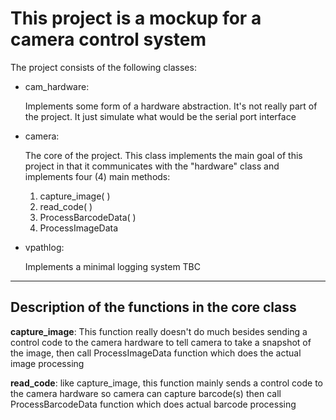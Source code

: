 # This project is a mockup for a camera control system

The project consists of the following classes:

- cam_hardware:

  Implements some form of a hardware abstraction. It's not really part of the project. It just simulate what would be the serial port interface

- camera: 

  The core of the project. This class implements the main goal of this project in that it communicates with the "hardware" class and implements four (4) main methods:
  1. capture_image( )
  2. read_code( )
  3. ProcessBarcodeData( )
  4. ProcessImageData


- vpathlog:

  Implements a minimal logging system TBC
  
---------------------------------------------------------------------------------------------------------------------

## Description of the functions in the core class

**capture_image**:
This function really doesn't do much besides sending a control code to the camera hardware to tell camera to take a snapshot of the image, then call ProcessImageData function which does the actual image processing

**read_code**:
like capture_image, this function mainly sends a control code to the camera hardware so camera can capture barcode(s) then call ProcessBarcodeData function which does actual barcode processing
